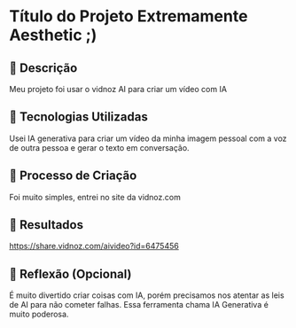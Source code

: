 # Título do Projeto Extremamente Aesthetic ;)

## 📒 Descrição
Meu projeto foi usar o vidnoz AI para criar um vídeo com IA

## 🤖 Tecnologias Utilizadas
Usei IA generativa para criar um vídeo da minha imagem pessoal com a voz de outra pessoa e gerar o texto em conversação.

## 🧐 Processo de Criação
Foi muito simples, entrei no site da vidnoz.com

## 🚀 Resultados
https://share.vidnoz.com/aivideo?id=6475456

## 💭 Reflexão (Opcional)
É muito divertido criar coisas com IA, porém precisamos nos atentar as leis de AI para não cometer falhas. Essa ferramenta chama IA Generativa é muito poderosa.

